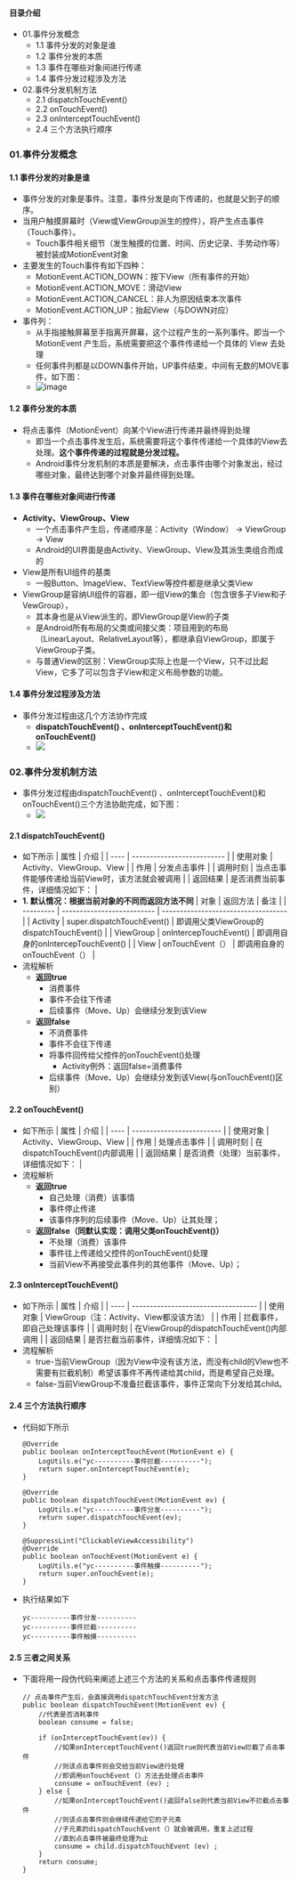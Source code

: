 #### 目录介绍
- 01.事件分发概念
    - 1.1 事件分发的对象是谁
    - 1.2 事件分发的本质
    - 1.3 事件在哪些对象间进行传递
    - 1.4 事件分发过程涉及方法
- 02.事件分发机制方法
    - 2.1 dispatchTouchEvent()
    - 2.2 onTouchEvent()
    - 2.3 onInterceptTouchEvent()
    - 2.4 三个方法执行顺序

### 01.事件分发概念
#### 1.1 事件分发的对象是谁
- 事件分发的对象是事件。注意，事件分发是向下传递的，也就是父到子的顺序。
- 当用户触摸屏幕时（View或ViewGroup派生的控件），将产生点击事件（Touch事件）。
    - Touch事件相关细节（发生触摸的位置、时间、历史记录、手势动作等）被封装成MotionEvent对象
- 主要发生的Touch事件有如下四种：
    - MotionEvent.ACTION_DOWN：按下View（所有事件的开始）
    - MotionEvent.ACTION_MOVE：滑动View
    - MotionEvent.ACTION_CANCEL：非人为原因结束本次事件
    - MotionEvent.ACTION_UP：抬起View（与DOWN对应）
- 事件列：
    - 从手指接触屏幕至手指离开屏幕，这个过程产生的一系列事件。即当一个MotionEvent 产生后，系统需要把这个事件传递给一个具体的 View 去处理
    - 任何事件列都是以DOWN事件开始，UP事件结束，中间有无数的MOVE事件，如下图：
    - ![image](https://upload-images.jianshu.io/upload_images/4432347-07c61723cc06b338.png?imageMogr2/auto-orient/strip%7CimageView2/2/w/1240)



#### 1.2 事件分发的本质
- 将点击事件（MotionEvent）向某个View进行传递并最终得到处理
    - 即当一个点击事件发生后，系统需要将这个事件传递给一个具体的View去处理。**这个事件传递的过程就是分发过程。**
    - Android事件分发机制的本质是要解决，点击事件由哪个对象发出，经过哪些对象，最终达到哪个对象并最终得到处理。



#### 1.3 事件在哪些对象间进行传递
- **Activity、ViewGroup、View**
    - 一个点击事件产生后，传递顺序是：Activity（Window） -> ViewGroup -> View
    - Android的UI界面是由Activity、ViewGroup、View及其派生类组合而成的
- View是所有UI组件的基类
    - 一般Button、ImageView、TextView等控件都是继承父类View
- ViewGroup是容纳UI组件的容器，即一组View的集合（包含很多子View和子VewGroup），
    - 其本身也是从View派生的，即ViewGroup是View的子类
    - 是Android所有布局的父类或间接父类：项目用到的布局（LinearLayout、RelativeLayout等），都继承自ViewGroup，即属于ViewGroup子类。
    - 与普通View的区别：ViewGroup实际上也是一个View，只不过比起View，它多了可以包含子View和定义布局参数的功能。



#### 1.4 事件分发过程涉及方法
- 事件分发过程由这几个方法协作完成
    - **dispatchTouchEvent() 、onInterceptTouchEvent()和onTouchEvent()**
    - ![](http://upload-images.jianshu.io/upload_images/944365-a5eeeae6ee27682a.png?imageMogr2/auto-orient/strip%7CimageView2/2/w/1240)





### 02.事件分发机制方法
- 事件分发过程由dispatchTouchEvent() 、onInterceptTouchEvent()和onTouchEvent()三个方法协助完成，如下图：
    - ![](http://upload-images.jianshu.io/upload_images/944365-74bdb5c375a37100.png?imageMogr2/auto-orient/strip%7CimageView2/2/w/1240)


#### 2.1 dispatchTouchEvent()
- 如下所示
    | 属性   | 介绍                         |
    | ---- | -------------------------- |
    | 使用对象 | Activity、ViewGroup、View    |
    | 作用   | 分发点击事件                     |
    | 调用时刻 | 当点击事件能够传递给当前View时，该方法就会被调用 |
    | 返回结果 | 是否消费当前事件，详细情况如下：           |
- **1. 默认情况：根据当前对象的不同而返回方法不同**
    | 对象        | 返回方法                       | 备注                                  |
    | --------- | -------------------------- | ----------------------------------- |
    | Activity  | super.dispatchTouchEvent() | 即调用父类ViewGroup的dispatchTouchEvent() |
    | ViewGroup | onIntercepTouchEvent()     | 即调用自身的onIntercepTouchEvent()        |
    | View      | onTouchEvent（）             | 即调用自身的onTouchEvent（）                |
- 流程解析
    - **返回true**
        - 消费事件
        - 事件不会往下传递
        - 后续事件（Move、Up）会继续分发到该View
    - **返回false**
        - 不消费事件
        - 事件不会往下传递
        - 将事件回传给父控件的onTouchEvent()处理
            - Activity例外：返回false=消费事件
        - 后续事件（Move、Up）会继续分发到该View(与onTouchEvent()区别）



#### 2.2 onTouchEvent()
- 如下所示
    | 属性   | 介绍                        |
    | ---- | ------------------------- |
    | 使用对象 | Activity、ViewGroup、View   |
    | 作用   | 处理点击事件                    |
    | 调用时刻 | 在dispatchTouchEvent()内部调用 |
    | 返回结果 | 是否消费（处理）当前事件，详细情况如下：      |
- 流程解析
    - **返回true**
        - 自己处理（消费）该事情
        - 事件停止传递
        - 该事件序列的后续事件（Move、Up）让其处理；
    - **返回false（同默认实现：调用父类onTouchEvent()）**
        - 不处理（消费）该事件
        - 事件往上传递给父控件的onTouchEvent()处理
        - 当前View不再接受此事件列的其他事件（Move、Up）；



#### 2.3 onInterceptTouchEvent()
- 如下所示
    | 属性   | 介绍                                  |
    | ---- | ----------------------------------- |
    | 使用对象 | ViewGroup（注：Activity、View都没该方法）     |
    | 作用   | 拦截事件，即自己处理该事件                       |
    | 调用时刻 | 在ViewGroup的dispatchTouchEvent()内部调用 |
    | 返回结果 | 是否拦截当前事件，详细情况如下：                    |
- 流程解析
	- true-当前ViewGroup（因为View中没有该方法，而没有child的VIew也不需要有拦截机制）希望该事件不再传递给其child，而是希望自己处理。
	- false-当前ViewGroup不准备拦截该事件，事件正常向下分发给其child。



#### 2.4 三个方法执行顺序
- 代码如下所示
    ```
    @Override
    public boolean onInterceptTouchEvent(MotionEvent e) {
        LogUtils.e("yc----------事件拦截----------");
        return super.onInterceptTouchEvent(e);
    }
    
    @Override
    public boolean dispatchTouchEvent(MotionEvent ev) {
        LogUtils.e("yc----------事件分发----------");
        return super.dispatchTouchEvent(ev);
    }
    
    @SuppressLint("ClickableViewAccessibility")
    @Override
    public boolean onTouchEvent(MotionEvent e) {
        LogUtils.e("yc----------事件触摸----------");
        return super.onTouchEvent(e);
    }
    ```
- 执行结果如下
    ```
    yc----------事件分发----------
    yc----------事件拦截----------
    yc----------事件触摸----------
    ```



#### 2.5 三者之间关系
- 下面将用一段伪代码来阐述上述三个方法的关系和点击事件传递规则
    ```
    // 点击事件产生后，会直接调用dispatchTouchEvent分发方法
    public boolean dispatchTouchEvent(MotionEvent ev) {
        //代表是否消耗事件
        boolean consume = false;

        if (onInterceptTouchEvent(ev)) {
            //如果onInterceptTouchEvent()返回true则代表当前View拦截了点击事件
            //则该点击事件则会交给当前View进行处理
            //即调用onTouchEvent (）方法去处理点击事件
            consume = onTouchEvent (ev) ;
        } else {
            //如果onInterceptTouchEvent()返回false则代表当前View不拦截点击事件
            //则该点击事件则会继续传递给它的子元素
            //子元素的dispatchTouchEvent（）就会被调用，重复上述过程
            //直到点击事件被最终处理为止
            consume = child.dispatchTouchEvent (ev) ;
        }
        return consume;
    }
    ```
